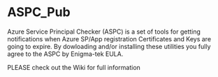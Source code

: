 # ASPC_Pub
Azure Service Principal Checker (ASPC) is a set of tools for getting notifications when Azure SP/App registration Certificates and Keys are going to expire.
By dowloading and/or installing these utilities you fully agree to the ASPC by Enigma-tek EULA.

PLEASE check out the Wiki for full information
